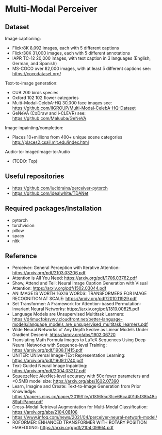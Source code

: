 # Multi-Modal Perceiver

## Dataset
Image captioning:
- Flickr8K 8,092 images, each with 5 different captions
- Flickr30K 31,000 images, each with 5 different annotations
- IAPR TC-12 20,000 images, with text caption in 3 languages (English, German, and Spanish)
- MS-COCO over 82,000 images, with at least 5 different captions see: https://cocodataset.org/

Text-to-image generation:
- CUB 200 birds species
- Oxford 102 102 flower categories
- Multi-Modal-CelebA-HQ 30,000 face images see: https://github.com/IIGROUP/Multi-Modal-CelebA-HQ-Dataset
- GeNeVA (CoDraw and i-CLEVR) see: https://github.com/Maluuba/GeNeVA

Image inpainting/completion:
- Places 10+millions from 400+ unique scene categories http://places2.csail.mit.edu/index.html

Audio-to-Image/Image-to-Audio
- (TODO: Top)

## Useful repositories
- https://github.com/lucidrains/perceiver-pytorch
- https://github.com/idealwhite/TDANet

## Required packages/Installation
- pytorch
- torchvision
- pillow
- spacy
- nltk

## Reference
- Perceiver: General Perception with Iterative Attention: https://arxiv.org/pdf/2103.03206.pdf
- Attention is All You Need: https://arxiv.org/pdf/1706.03762.pdf
- Show, Attend and Tell: Neural Image Caption Generation with Visual Attention: https://arxiv.org/pdf/1502.03044.pdf
- AN IMAGE IS WORTH 16X16 WORDS: TRANSFORMERS FOR IMAGE RECOGNITION AT SCALE: https://arxiv.org/pdf/2010.11929.pdf
- Set Transformer: A Framework for Attention-based
Permutation-Invariant Neural Networks: https://arxiv.org/pdf/1810.00825.pdf
- Language Models are Unsupervised Multitask Learners: https://d4mucfpksywv.cloudfront.net/better-language-models/language_models_are_unsupervised_multitask_learners.pdf
- Wide Neural Networks of Any Depth Evolve as Linear Models Under Gradient Descent: https://arxiv.org/abs/1902.06720
- Translating Math Formula Images to LaTeX Sequences Using Deep
Neural Networks with Sequence-level Training: https://arxiv.org/pdf/1908.11415.pdf
- UNITER: UNiversal Image-TExt
Representation Learning: https://arxiv.org/pdf/1909.11740.pdf
- Text-Guided Neural Image Inpainting: https://arxiv.org/pdf/2004.03212.pdf
- SqueezeNet: AlexNet-level accuracy with 50x fewer parameters and <0.5MB model size: https://arxiv.org/abs/1602.07360
- Learn, Imagine and Create: Text-to-Image Generation from Prior Knowledge: https://papers.nips.cc/paper/2019/file/d18f655c3fce66ca401d5f38b48c89af-Paper.pdf
- Cross-Modal Retrieval Augmentation for Multi-Modal Classification: https://arxiv.org/abs/2104.08108
- https://www.infoq.com/news/2021/04/perceiver-neural-network-model/
- ROFORMER: ENHANCED TRANSFORMER WITH ROTARY POSITION EMBEDDING: https://arxiv.org/pdf/2104.09864.pdf
